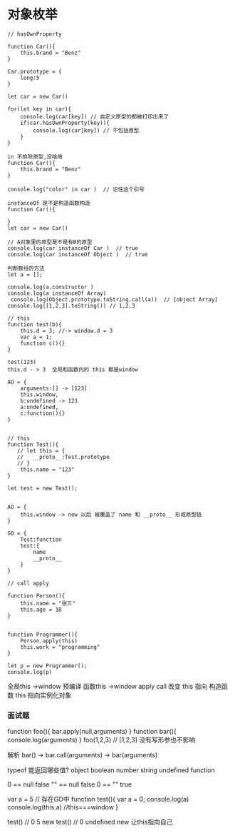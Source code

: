 # 对象枚举


```
// hasOwnProperty

function Car(){
    this.brand = "Benz"
}

Car.prototype = {
    long:5
}

let car = new Car()

for(let key in car){
    console.log(car[key]) // 自定义原型的都被打印出来了
    if(car.hasOwnProperty(key)){
        console.log(car[key]) // 不包括原型
    }
}
```

```
in 不排除原型,没啥用
function Car(){
    this.brand = "Benz"
}

console.log("color" in car )  // 记住这个引号
```

```
instanceOf 是不是构造函数构造
function Car(){
   
}
let car = new Car()

// A对象里的原型是不是有B的原型
console.log(car instanceOf Car )  // true
console.log(car instanceOf Object )  // true
```

```
判断数组的方法
let a = [];

console.log(a.constructor )  
console.log(a instanceOf Array)  
 console.log(Object.prototype.toString.call(a))  // [object Array]
console.log([1,2,3].toString()) // 1,2,3  

```

```
// this 
function test(b){
    this.d = 3; //-> window.d = 3
    var a = 1;
    function c(){}
}

test(123)
this.d - > 3  全局和函数内的 this 都是window

AO = {
    arguments:[] -> [123]
    this.window,
    b:undefined -> 123
    a:undefined,
    c:function(){}
}


```


```
// this 
function Test(){
   // let this = {
   //   __proto__:Test.prototype
   // } 
    this.name = "123"
}

let test = new Test();


AO = {
    this.window -> new 以后 被覆盖了 name 和 __proto__ 形成原型链
}

GO = {
    Test:function
    test:{
        name 
        __proto__
    }
}

```


```
// call apply

function Person(){
    this.name = "张三"
    this.age = 18
}


function Programmer(){
    Person.apply(this)
    this.work = "programming"
}

let p = new Programmer();
console.log(p)
```

全局this ->window
预编译 函数this ->window
apply call 改变 this 指向
构造函数 this 指向实例化对象


### 面试题

function foo(){
    bar.apply(null,arguments)
}
function bar(){
    console.log(arguments)
}
foo(1,2,3)  // [1,2,3] 没有写形参也不影响

解析
bar() -> bar.call(arguments) -> bar(arguments)

typeof 能返回哪些值?
object boolean number string undefined function

0 == null false
"" == null false
0 == "" true


var a = 5  // 存在GO中
function test(){
	var a = 0;
	console.log(a)
	console.log(this.a) //this===window
}

test() // 0 5 
new test() // 0 undefined  new 让this指向自己
```